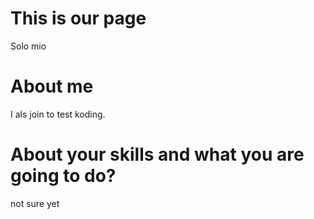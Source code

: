 This is our page
================

Solo mio


About me
===========================


I  als join to test koding.

About your skills and what you are going to do?
=======

not sure yet

